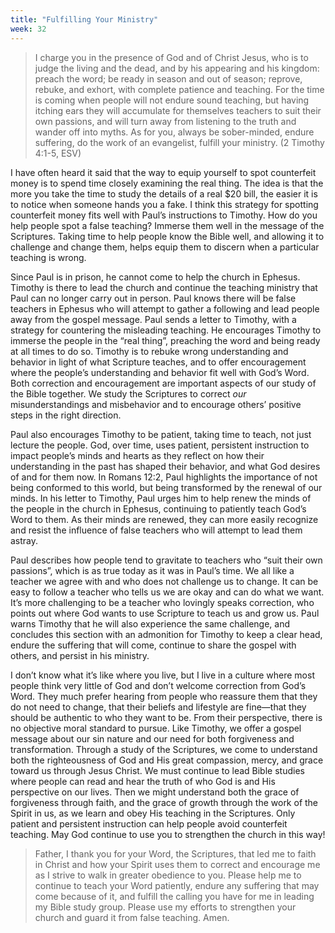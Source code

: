 ```yaml
---
title: "Fulfilling Your Ministry"
week: 32
---
```


> I charge you in the presence of God and of Christ Jesus, who is to
> judge the living and the dead, and by his appearing and his kingdom:
> preach the word; be ready in season and out of season; reprove,
> rebuke, and exhort, with complete patience and teaching. For the time
> is coming when people will not endure sound teaching, but having
> itching ears they will accumulate for themselves teachers to suit
> their own passions, and will turn away from listening to the truth and
> wander off into myths. As for you, always be sober-minded, endure
> suffering, do the work of an evangelist, fulfill your ministry. (2
> Timothy 4:1-5, ESV)

I have often heard it said that the way to equip yourself to spot
counterfeit money is to spend time closely examining the real thing. The
idea is that the more you take the time to study the details of a real
$20 bill, the easier it is to notice when someone hands you a fake. I
think this strategy for spotting counterfeit money fits well with Paul’s
instructions to Timothy. How do you help people spot a false teaching?
Immerse them well in the message of the Scriptures. Taking time to help
people know the Bible well, and allowing it to challenge and change
them, helps equip them to discern when a particular teaching is wrong.

Since Paul is in prison, he cannot come to help the church in Ephesus.
Timothy is there to lead the church and continue the teaching ministry
that Paul can no longer carry out in person. Paul knows there will be
false teachers in Ephesus who will attempt to gather a following and
lead people away from the gospel message. Paul sends a letter to
Timothy, with a strategy for countering the misleading teaching. He
encourages Timothy to immerse the people in the “real thing”, preaching
the word and being ready at all times to do so. Timothy is to rebuke
wrong understanding and behavior in light of what Scripture teaches, and
to offer encouragement where the people’s understanding and behavior fit
well with God’s Word. Both correction and encouragement are important
aspects of our study of the Bible together. We study the Scriptures to
correct *our* misunderstandings and misbehavior and to encourage others’
positive steps in the right direction.

Paul also encourages Timothy to be patient, taking time to teach, not
just lecture the people. God, over time, uses patient, persistent
instruction to impact people’s minds and hearts as they reflect on how
their understanding in the past has shaped their behavior, and what God
desires of and for them now. In Romans 12:2, Paul highlights the
importance of not being conformed to this world, but being transformed
by the renewal of our minds. In his letter to Timothy, Paul urges him to
help renew the minds of the people in the church in Ephesus, continuing
to patiently teach God’s Word to them. As their minds are renewed, they
can more easily recognize and resist the influence of false teachers who
will attempt to lead them astray.

Paul describes how people tend to gravitate to teachers who “suit their
own passions”, which is as true today as it was in Paul’s time. We all
like a teacher we agree with and who does not challenge us to change. It
can be easy to follow a teacher who tells us we are okay and can do what
we want. It’s more challenging to be a teacher who lovingly speaks
correction, who points out where God wants to use Scripture to teach us
and grow us. Paul warns Timothy that he will also experience the same
challenge, and concludes this section with an admonition for Timothy to
keep a clear head, endure the suffering that will come, continue to
share the gospel with others, and persist in his ministry.

I don’t know what it’s like where you live, but I live in a culture
where most people think very little of God and don’t welcome correction
from God’s Word. They much prefer hearing from people who reassure them
that they do not need to change, that their beliefs and lifestyle are
fine—that they should be authentic to who they want to be. From their
perspective, there is no objective moral standard to pursue. Like
Timothy, we offer a gospel message about our sin nature and our need for
both forgiveness and transformation. Through a study of the Scriptures,
we come to understand both the righteousness of God and His great
compassion, mercy, and grace toward us through Jesus Christ. We must
continue to lead Bible studies where people can read and hear the truth
of who God is and His perspective on our lives. Then we might understand
both the grace of forgiveness through faith, and the grace of growth
through the work of the Spirit in us, as we learn and obey His teaching
in the Scriptures. Only patient and persistent instruction can help
people avoid counterfeit teaching. May God continue to use you to
strengthen the church in this way!

> Father, I thank you for your Word, the Scriptures, that led me to
> faith in Christ and how your Spirit uses them to correct and encourage
> me as I strive to walk in greater obedience to you. Please help me to
> continue to teach your Word patiently, endure any suffering that may
> come because of it, and fulfill the calling you have for me in leading
> my Bible study group. Please use my efforts to strengthen your church
> and guard it from false teaching. Amen.
